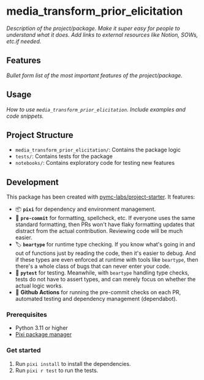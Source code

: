 # media_transform_prior_elicitation

*Description of the project/package. Make it super easy for people to understand what it does. Add links to external resources like Notion, SOWs, etc.if needed.*

## Features

*Bullet form list of the most important features of the project/package.*

## Usage

*How to use `media_transform_prior_elicitation`. Include examples and code snippets.*

## Project Structure

- `media_transform_prior_elicitation/`: Contains the package logic
- `tests/`: Contains tests for the package
- `notebooks/`: Contains exploratory code for testing new features

## Development

This package has been created with [pymc-labs/project-starter](https://github.com/pymc-labs/project-starter). It features:

- 📦 **`pixi`** for dependency and environment management.
- 🧹 **`pre-commit`** for formatting, spellcheck, etc. If everyone uses the same standard formatting, then PRs won't have flaky formatting updates that distract from the actual contribution. Reviewing code will be much easier.
- 🏷️ **`beartype`** for runtime type checking. If you know what's going in and out of functions just by reading the code, then it's easier to debug. And if these types are even enforced at runtime with tools like `beartype`, then there's a whole class of bugs that can never enter your code.
- 🧪 **`pytest`** for testing. Meanwhile, with `beartype` handling type checks, tests do not have to assert types, and can merely focus on whether the actual logic works.
- 🔄 **Github Actions** for running the pre-commit checks on each PR, automated testing and dependency management (dependabot).

### Prerequisites

- Python 3.11 or higher
- [Pixi package manager](https://pixi.sh/latest/)

### Get started

1. Run `pixi install` to install the dependencies.
2. Run `pixi r test` to run the tests.
